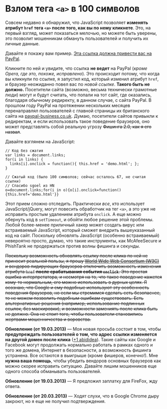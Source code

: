 # Взлом тега `<a>` в 100 символов

Совсем недавно я обнаружил, что JavaScript позволяет **изменять атрибут `href`
тега `<a>` после того, как вы по нему кликнете**. Это, на первый взгляд, может
показаться мелочью, но можете быть уверены, это позволит мошенникам обмануть
пользователей и получить их личные данные.

Давайте я покажу вам пример. <a href="http://www.paypal.co.uk/"
onclick="this.href='demo.html'">Эта ссылка должна привести вас на
PayPal</a>.

Кликните по ней и увидите, что ссылка **не ведет** на PayPal (*кроме Opera,
где это, похоже, исправлено*). Это происходит потому, что когда
вы кликнули по ссылке, я запустил код, который изменил атрибут `href`, и
браузер неожиданно повел вас по *новой ссылке*. **Такого быть не должно.**
Посетители сайта (возможно, весьма технически грамотные люди) могут и будут
считать, что попали на тот сайт, где оказались, благодаря обычному редиректу,
в данном случае, с сайта PayPal. В прошлом году PayPal на протяжении
нескольких месяцев перенаправлял пользователей с главной страницы их
британского сайта на [paypal-business.co.uk][1]. Думаю, посетители сайтов
привыкли к редиректам, и если использовать такое поведение браузеров, оно
может представлять собой реальную угрозу <s>Фишинга 2.0, как я его назвал</s>.

Давайте взглянем на JavaScript:

    // Код без сжатия
    var links = document.links;
    for(i in links) {
      links[i].onclick = function(){ this.href = 'demo.html'; };
    }

    // Сжатый код (было 100 символов; сейчас осталось 67, не считая ссылки)
    // Спасибо sgoel из HN
    o=document.links;for(i in o){o[i].onclick=function(){this.href='demo.html'}}

Этот прием сложно отследить. Практически *все*, кто использует
JavaScript/jQuery, могут повесить обработчик на тег `<a>`, а это уже не
исправить простым удалением атрибута `onclick`. А еще можно обернуть код в
`setTimeout`, и обойти любое решение этой проблемы. Любой более-менее
приличный хакер может создать вирус или встраиваемый JavaScript, который
сможет внедрить вышеуказанный код на сайт. Поскольку обновлять JavaScript
(особенно встраиваемый) невероятно просто, думаю, что такие инструменты, как
McAfeeSecure и PhishTank не продержаться против волны фишинга и секунды.

<s>Поскольку возможность обновлять ссылку после клика по ней не приносит
реальной пользы, я прошу [World Wide Web Consortium (W3C)][2] и вендоров
лидирующих браузеров отключить возможность изменения атрибута `href` **после
срабатывания события `onclick`**. Это простая ошибка интерпретатора, и
несмотря на то, что такое поведение кажется кому-то нормальным, его можно
использовать в дурных целях. Я осознаю, что Google и ему подобные используют
эту особенность поведения браузеров, но если мы стремимся сделать cеть безопаснее,
то не можем позволить подобным ошибкам существовать. Есть альтернативные решения
(например, использование подлинных ссылок, без маскировки), и возможности
замениять после клика быть не должно. Она не стоит того, чтобы пользователи
становились жертвами мошенничества и воровства.</s>

**Обновление (от 19.03.2013)** — Моя новая просьба состоит в том, чтобы
**предупреждать пользователей о том, что адрес ссылки изменяется на другой
домен после клика** ([+1 abididea][3]). Такие сайты как Google и Facebook
могут продолжать нормально работать в рамках одного и того же домена, Интернет
в безопасности, а возможность фишинга устранена. Все остаются в выигрыше
(кроме фишеров, конечно!). Мне **нужна ваша помощь**, чтобы убедить вендоров
основных браузеров как можно скорее исправить ситуацию. Давайте лишим
мошенников еще одного способа обманывать пользователей.

**Обновление (от 19.03.2013)** — Я предложил заплатку для FireFox, жду ответа.

**Обновление (от 20.03.2013)** — Ходят слухи, что в Google Chrome дыру
закроют, но я еще не получил подтверждения.

[1]: http://paypal-business.co.uk/
[2]: http://w3c.org/
[3]: http://www.reddit.com/user/abadidea
